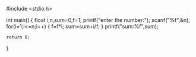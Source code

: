#include <stdio.h>

int main()
{
    float i,n,sum=0,f=1;
    printf("enter the number:");
    scanf("%f",&n);
    for(i=1;i<=n;i++)
    {
        f=f*i;
        sum=sum+i/f;
    }
    printf("sum:%f",sum);

    return 0;
}
